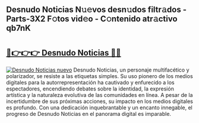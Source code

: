 ## Desnudo Noticias N𝚞𝚎vos desn𝚞dos filtr𝚊dos - Parts-3X2 F𝚘tos vid𝚎o - C𝚘ntenido atr𝚊ctivo qb7nK

# <h2><a href="http://mbbxsgm.tromn.icu/?c=Desnudo+Noticias">🔗👉👉👉 Desnudo Noticias 🔗🔗</a></h2>

[![Desnudo Noticias nuevo](https://i.imgur.com/pEAQMta.gif)](http://mbbxsgm.tromn.icu/?c=Desnudo+Noticias)
Desnudo Noticias, un personaje multifacético y polarizador, se resiste a las etiquetas simples. Su uso pionero de los medios digitales para la autorrepresentación ha cautivado y enfurecido a los espectadores, encendiendo debates sobre la identidad, la expresión artística y la naturaleza evolutiva de las comunidades en línea. A pesar de la incertidumbre de sus próximas acciones, su impacto en los medios digitales es profundo. Con una dedicación inquebrantable y un encanto innegable, el progreso de Desnudo Noticias en el panorama digital es imparable.
